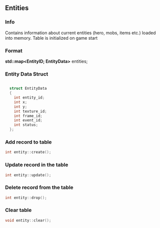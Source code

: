 
## Entities

### Info
Contains information about current entities (hero, mobs, items etc.) loaded into memory. Table is initialized on game start

### Format
**std::map<EntityID; EntityData>** entities;

### Entity Data Struct

```c++

  struct EntityData
  {
    int entity_id;
    int x;
    int y;
    int texture_id;
    int frame_id;
    int event_id;
    int status;
  };


```


### Add record to table
```c++
int entity::create();
```

### Update record in the table
```c++
int entity::update();
```

### Delete record from the table
```c++
int entity::drop();
```

### Clear table
```c++
void entity::clear();
```
